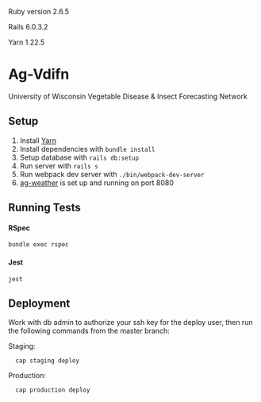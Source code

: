 Ruby version 2.6.5

Rails 6.0.3.2

Yarn 1.22.5

# Ag-Vdifn
University of Wisconsin Vegetable Disease & Insect Forecasting Network

## Setup

1. Install [Yarn](https://classic.yarnpkg.com/en/)
2. Install dependencies with `bundle install`
3. Setup database with `rails db:setup`
4. Run server with `rails s`
5. Run webpack dev server with `./bin/webpack-dev-server`
5. [ag-weather](https://github.com/adorableio/ag-weather) is set up and running on port 8080


## Running Tests
#### RSpec
```
bundle exec rspec
```
#### Jest
```
jest
```

## Deployment
Work with db admin to authorize your ssh key for the deploy user, then run the following commands from the master branch:

Staging:
```
  cap staging deploy
```

Production:
```
  cap production deploy
```
